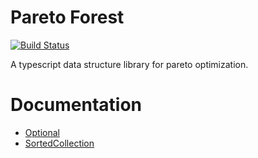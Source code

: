 # Pareto Forest
[![Build Status](https://travis-ci.org/TritiumMonoid/pareto-forest.svg?branch=master)](https://travis-ci.org/TritiumMonoid/pareto-forest)

A typescript data structure library for pareto optimization.

# Documentation
* [Optional](/docs/Optional.md)
* [SortedCollection](/docs/SortedCollection.md)
